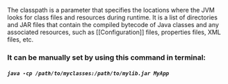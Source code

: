 The classpath is a parameter that specifies the locations where the JVM looks for class files and resources during runtime. It is a list of directories and JAR files that contain the compiled bytecode of Java classes and any associated resources, such as [[Configuration]] files, properties files, XML files, etc.

### It can be manually set by using this command in terminal:

##### `java -cp /path/to/myclasses:/path/to/mylib.jar MyApp`